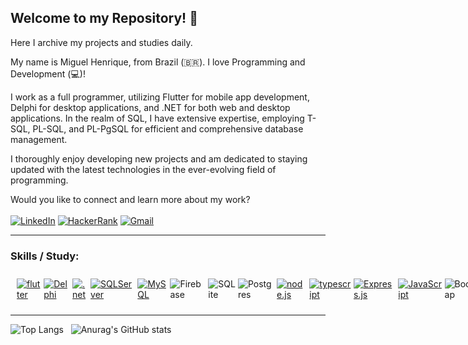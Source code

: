 ## Welcome to my Repository! 👋 
Here I archive my projects and studies daily.

My name is Miguel Henrique, from Brazil (🇧🇷). I love Programming and Development (💻)!

I work as a full programmer, utilizing Flutter for mobile app development, Delphi for desktop applications, and .NET for both web and desktop applications. In the realm of SQL, I have extensive expertise, employing T-SQL, PL-SQL, and PL-PgSQL for efficient and comprehensive database management.

I thoroughly enjoy developing new projects and am dedicated to staying updated with the latest technologies in the ever-evolving field of programming.

Would you like to connect and learn more about my work?
<br><br>
<a href = "https://www.linkedin.com/in/miguel-henrique-pereira-b466921b0/"><img alt="LinkedIn" src="https://img.shields.io/badge/linkedin%20-%230077B5.svg?&style=for-the-badge&logo=linkedin&logoColor=white"/></a>
<a href='https://www.hackerrank.com/miguelhp373'><img alt="HackerRank" src="https://img.shields.io/badge/-Hackerrank-2EC866?style=for-the-badge&logo=HackerRank&logoColor=white"/></a>
<a href='mailto:miguelhp373@gmail.com'><img alt="Gmail" src="https://img.shields.io/badge/Gmail-D14836?style=for-the-badge&logo=gmail&logoColor=white"/></a>

***
### Skills / Study:
<div style="display:flex;padding:10px">
 <a href='https://github.com/miguelhp373?tab=repositories&q=&type=&language=dart&sort='>
   <img alt="flutter" src='https://img.shields.io/badge/Flutter-02569B.svg?style=for-the-badge&logo=Flutter&logoColor=white'/>
 </a>
 &nbsp;
 <a href='https://github.com/miguelhp373?tab=repositories&q=&type=&language=pascal&sort='>
  <img alt="Delphi" src='https://img.shields.io/badge/Delphi-EE1F35.svg?style=for-the-badge&logo=Delphi&logoColor=white'/>
 </a>
 &nbsp;
 <a href='https://github.com/miguelhp373?tab=repositories&q=&type=&language=c%23&sort='>
   <img alt=".net" src='https://img.shields.io/badge/.NET-5C2D91?style=for-the-badge&logo=.net&logoColor=white'/>
 </a> 
 &nbsp;
 <a href='https://github.com/miguelhp373?tab=repositories&q=&type=&language=tsql&sort='>
   <img alt="SQLServer" src='https://img.shields.io/badge/Microsoft%20SQL%20Server-CC2927.svg?style=for-the-badge&logo=Microsoft-SQL-Server&logoColor=white'/>
 </a>
  &nbsp;
<a href="https://github.com/miguelhp373?tab=repositories&q=&type=&language=tsql">
 <img alt="MySQL" src="https://img.shields.io/badge/mysql-%2300f.svg?&style=for-the-badge&logo=mysql&logoColor=white"/>
</a>
 &nbsp;
<img alt="Firebase" src="https://img.shields.io/badge/Firebase-039BE5?style=for-the-badge&logo=Firebase&logoColor=white"/>
&nbsp;
 <img alt="SQLite" src ="https://img.shields.io/badge/sqlite-%2307405e.svg?style=for-the-badge&logo=sqlite&logoColor=white"/>
  &nbsp;
 <img alt="Postgres" src ="https://img.shields.io/badge/postgres-%23316192.svg?style=for-the-badge&logo=postgresql&logoColor=white"/>
 &nbsp;
 <a href='https://github.com/miguelhp373?tab=repositories&q=&type=&language=nodejs&sort='>
   <img alt="node.js" src='https://img.shields.io/badge/node.js-6DA55F?style=for-the-badge&logo=node.js&logoColor=white'/>
 </a>
  &nbsp;
 <a href='https://github.com/miguelhp373?tab=repositories&q=&type=&language=typescript&sort='>
   <img alt="typescript" src='https://img.shields.io/badge/typescript-%23007ACC.svg?style=for-the-badge&logo=typescript&logoColor=white'/>
 </a>
  &nbsp;
 <a href='https://github.com/miguelhp373?tab=repositories&q=&type=&language=&sort='>
   <img alt="Express.js" src='https://img.shields.io/badge/express.js-%23404d59.svg?style=for-the-badge&logo=express&logoColor=%2361DAFB'/>
 </a> 
 &nbsp;
 <a href="https://github.com/miguelhp373?tab=repositories&q=&type=&language=javascript">
  <img alt="JavaScript" src="https://img.shields.io/badge/javascript%20-%23323330.svg?&style=for-the-badge&logo=javascript&logoColor=%23F7DF1E"/>
 </a>
  &nbsp; 
<img alt="Bootstrap" src="https://img.shields.io/badge/bootstrap%20-%23563D7C.svg?&style=for-the-badge&logo=bootstrap&logoColor=white" />
  &nbsp;
 <img alt="jQuery" src="https://img.shields.io/badge/jquery%20-%230769AD.svg?&style=for-the-badge&logo=jquery&logoColor=white"/>
 &nbsp;
<a href="https://github.com/miguelhp373?tab=repositories&q=&type=&language=html">
 <img alt="HTML5" src="https://img.shields.io/badge/html5%20-%23E34F26.svg?&style=for-the-badge&logo=html5&logoColor=white" />
 </a>
  &nbsp;
<a href="https://github.com/miguelhp373?tab=repositories&q=&type=&language=css">
<img alt="CSS3" src="https://img.shields.io/badge/css3%20-%231572B6.svg?&style=for-the-badge&logo=css3&logoColor=white" />
 </a>
  &nbsp;
<img alt="Git" src="https://img.shields.io/badge/git%20-%23F05033.svg?&style=for-the-badge&logo=git&logoColor=white" />
  &nbsp; 
</div>


***

![Top Langs](https://github-readme-stats.vercel.app/api/top-langs/?username=miguelhp373&show_icons=true&theme=radical)
&nbsp; 
![Anurag's GitHub stats](https://github-readme-stats.vercel.app/api?username=miguelhp373&show_icons=true&theme=radical)




